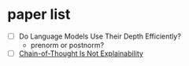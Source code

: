 # paper list
- [ ] Do Language Models Use Their Depth Efficiently?
  - prenorm or postnorm?
- [ ] [Chain-of-Thought Is Not Explainability](https://www.alphaxiv.org/abs/2025.02)